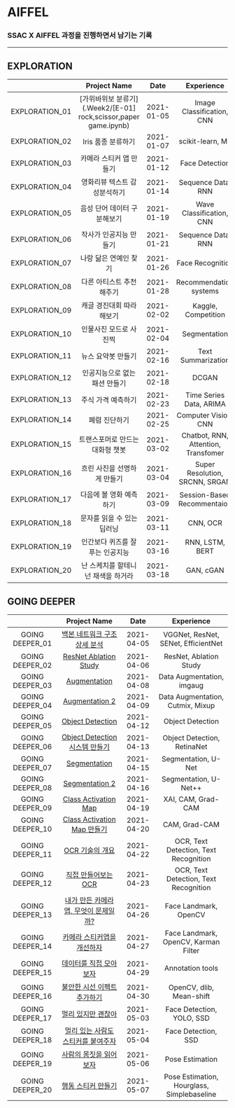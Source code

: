 # AIFFEL

### SSAC X AIFFEL 과정을 진행하면서 남기는 기록

---
## EXPLORATION

|              |               Project Name                    |  Date    |      Experience        |
|:------------:|:---------------------------------------------:|:--------:|:----------------------:|
|EXPLORATION_01|[가위바위보 분류기](.Week2/[E-01] rock,scissor,paper game.ipynb)            |2021-01-05|Image Classification, CNN|
|EXPLORATION_02|Iris 품종 분류하기           |2021-01-07|scikit-learn, ML        |
|EXPLORATION_03|카메라 스티커 앱 만들기       |2021-01-12|Face Detection          |
|EXPLORATION_04|영화리뷰 텍스트 감성분석하기  |2021-01-14|Sequence Data, RNN      |
|EXPLORATION_05|음성 단어 데이터 구분해보기   |2021-01-19|Wave Classification, CNN|
|EXPLORATION_06|작사가 인공지능 만들기        |2021-01-21|Sequence Data, RNN     |
|EXPLORATION_07|나랑 닮은 연예인 찾기         |2021-01-26|Face Recognition       |
|EXPLORATION_08|다른 아티스트 추천해주기      |2021-01-28|Recommendation systems |
|EXPLORATION_09|캐글 경진대회 따라해보기      |2021-02-02|Kaggle, Competition    |
|EXPLORATION_10|인물사진 모드로 사진찍      |2021-02-04|Segmentation           |
|EXPLORATION_11|뉴스 요약봇 만들기           |2021-02-16|Text Summarization     |
|EXPLORATION_12|인공지능으로 없는 패션 만들기 |2021-02-18|DCGAN                  |
|EXPLORATION_13|주식 가격 예측하기           |2021-02-23|Time Series Data, ARIMA|
|EXPLORATION_14|폐렴 진단하기                |2021-02-25|Computer Vision, CNN   |
|EXPLORATION_15|트랜스포머로 만드는 대화형 챗봇|2021-03-02|Chatbot, RNN, Attention, Transfomer|
|EXPLORATION_16|흐린 사진을 선명하게 만들기   |2021-03-04|Super Resolution, SRCNN, SRGAN|
|EXPLORATION_17|다음에 볼 영화 예측하기       |2021-03-09|Session-Based Recommentaion|
|EXPLORATION_18|문자를 읽을 수 있는 딥러닝    |2021-03-11|CNN, OCR                |
|EXPLORATION_19|인간보다 퀴즈를 잘 푸는 인공지능 |2021-03-16|RNN, LSTM, BERT      |
|EXPLORATION_20|난 스케치를 할테니 넌 채색을 하거라|2021-03-18|GAN, cGAN           |

## GOING DEEPER

|               |               Project Name                       |  Date    |              Experience           |
|:-------------:|:------------------------------------------------:|:--------:|:---------------------------------:|
|GOING DEEPER_01|[백본 네트워크 구조 상세 분석](./going_deeper_01)   |2021-04-05|VGGNet, ResNet, SENet, EfficientNet|
|GOING DEEPER_02|[ResNet Ablation Study](./going_deeper_02)        |2021-04-06|ResNet, Ablation Study             |
|GOING DEEPER_03|[Augmentation](./going_deeper_03)                 |2021-04-08|Data Augmentation, imgaug          |
|GOING DEEPER_04|[Augmentation 2](./going_deeper_04)               |2021-04-09|Data Augmentation, Cutmix, Mixup   |
|GOING DEEPER_05|[Object Detection](./going_deeper_05)             |2021-04-12|Object Detection                   |
|GOING DEEPER_06|[Object Detection 시스템 만들기](./going_deeper_06)|2021-04-13|Object Detection, RetinaNet        |
|GOING DEEPER_07|[Segmentation](./going_deeper_07)                 |2021-04-15|Segmentation, U-Net                |
|GOING DEEPER_08|[Segmentation 2](./going_deeper_08)               |2021-04-16|Segmentation, U-Net++              |
|GOING DEEPER_09|[Class Activation Map](./going_deeper_09)         |2021-04-19|XAI, CAM, Grad-CAM                 |
|GOING DEEPER_10|[Class Activation Map 만들기](./going_deeper_10)  |2021-04-20|CAM, Grad-CAM                       |
|GOING DEEPER_11|[OCR 기술의 개요](./going_deeper_11)               |2021-04-22|OCR, Text Detection, Text Recognition|
|GOING DEEPER_12|[직접 만들어보는 OCR](./going_deeper_12)           |2021-04-23|OCR, Text Detection, Text Recognition|
|GOING DEEPER_13|[내가 만든 카메라앱, 무엇이 문제일까?](./going_deeper_13)|2021-04-26|Face Landmark, OpenCV           |
|GOING DEEPER_14|[카메라 스티커앱을 개선하자](./going_deeper_14)    |2021-04-27|Face Landmark, OpenCV, Karman Filter |
|GOING DEEPER_15|[데이터를 직접 모아보자](./going_deeper_15)        |2021-04-29|Annotation tools                     |
|GOING DEEPER_16|[불안한 시선 이펙트 추가하기](./going_deeper_16)   |2021-04-30|OpenCV, dlib, Mean-shift             |
|GOING DEEPER_17|[멀리 있지만 괜찮아](./going_deeper_17)            |2021-05-03|Face Detection, YOLO, SSD            |
|GOING DEEPER_18|[멀리 있는 사람도 스티커를 붙여주자](./going_deeper_18)|2021-05-04|Face Detection, SSD               |
|GOING DEEPER_19|[사람의 몸짓을 읽어보자](./going_deeper_19)        |2021-05-06|Pose Estimation                      |
|GOING DEEPER_20|[행동 스티커 만들기](./going_deeper_20)            |2021-05-07|Pose Estimation, Hourglass, Simplebaseline|

